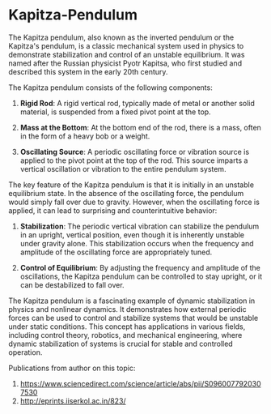 # Kapitza-Pendulum 

The Kapitza pendulum, also known as the inverted pendulum or the Kapitza's pendulum, is a classic mechanical system used in physics to demonstrate stabilization and control of an unstable equilibrium. It was named after the Russian physicist Pyotr Kapitsa, who first studied and described this system in the early 20th century.

The Kapitza pendulum consists of the following components:

1. **Rigid Rod**: A rigid vertical rod, typically made of metal or another solid material, is suspended from a fixed pivot point at the top.

2. **Mass at the Bottom**: At the bottom end of the rod, there is a mass, often in the form of a heavy bob or a weight.

3. **Oscillating Source**: A periodic oscillating force or vibration source is applied to the pivot point at the top of the rod. This source imparts a vertical oscillation or vibration to the entire pendulum system.

The key feature of the Kapitza pendulum is that it is initially in an unstable equilibrium state. In the absence of the oscillating force, the pendulum would simply fall over due to gravity. However, when the oscillating force is applied, it can lead to surprising and counterintuitive behavior:

1. **Stabilization**: The periodic vertical vibration can stabilize the pendulum in an upright, vertical position, even though it is inherently unstable under gravity alone. This stabilization occurs when the frequency and amplitude of the oscillating force are appropriately tuned.

2. **Control of Equilibrium**: By adjusting the frequency and amplitude of the oscillations, the Kapitza pendulum can be controlled to stay upright, or it can be destabilized to fall over.

The Kapitza pendulum is a fascinating example of dynamic stabilization in physics and nonlinear dynamics. It demonstrates how external periodic forces can be used to control and stabilize systems that would be unstable under static conditions. This concept has applications in various fields, including control theory, robotics, and mechanical engineering, where dynamic stabilization of systems is crucial for stable and controlled operation.


Publications from author on this topic: 
1. https://www.sciencedirect.com/science/article/abs/pii/S0960077920307530
2. http://eprints.iiserkol.ac.in/823/
